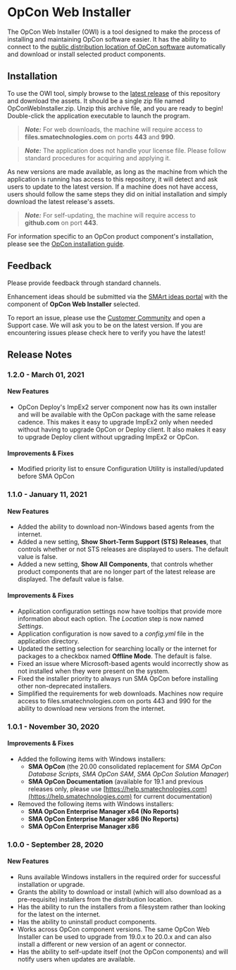 
# OpCon Web Installer

The OpCon Web Installer (OWI) is a tool designed to make the process of installing and maintaining OpCon software easier.  It has the ability to connect to the [public distribution location of OpCon software](https://files.smatechnologies.com) automatically and download or install selected product components.

## Installation

To use the OWI tool, simply browse to the [latest release](https://github.com/smatechnologies/opcon-web-installer/releases/latest) of this repository and download the assets.  It should be a single zip file named OpConWebInstaller.zip.  Unzip this archive file, and you are ready to begin!  Double-click the application executable to launch the program.

> ***Note:*** For web downloads, the machine will require access to **files.smatechnologies.com** on ports **443** and **990**.

> ***Note:*** The application does not handle your license file.  Please follow standard procedures for acquiring and applying it.

As new versions are made available, as long as the machine from which the application is running has access to this repository, it will detect and ask users to update to the latest version.  If a machine does not have access, users should follow the same steps they did on initial installation and simply download the latest release's assets.

> ***Note:*** For self-updating, the machine will require access to **github.com** on port **443**.

For information specific to an OpCon product component's installation, please see the [OpCon installation guide](https://help.smatechnologies.com/opcon/core/latest/index.htm#Files/Installation/Overview.htm).

## Feedback

Please provide feedback through standard channels.

Enhancement ideas should be submitted via the [SMArt ideas portal](https://smartideas.ideas.aha.io/portal_session/new) with the component of **OpCon Web Installer** selected.

To report an issue, please use the [Customer Community](https://smatechnologies.force.com/smartusers/login]) and open a Support case.  We will ask you to be on the latest version.  If you are encountering issues please check here to verify you have the latest!

## Release Notes

### 1.2.0 - March 01, 2021
#### New Features
- OpCon Deploy's ImpEx2 server component now has its own installer and will be available with the OpCon package with the same release cadence. This makes it easy to upgrade ImpEx2 only when needed without having to upgrade OpCon or Deploy client. It also makes it easy to upgrade Deploy client without upgrading ImpEx2 or OpCon.

#### Improvements & Fixes
- Modified priority list to ensure Configuration Utility is installed/updated before SMA OpCon

### 1.1.0 - January 11, 2021
#### New Features
- Added the ability to download non-Windows based agents from the internet.
- Added a new setting, **Show Short-Term Support (STS) Releases**, that controls whether or not STS releases are displayed to users.  The default value is false.
- Added a new setting, **Show All Components**, that controls whether product components that are no longer part of the latest release are displayed.  The default value is false.

#### Improvements & Fixes
- Application configuration settings now have tooltips that provide more information about each option.  The *Location* step is now named *Settings*.
- Application configuration is now saved to a *config.yml* file in the application directory.
- Updated the setting selection for searching locally or the internet for packages to a checkbox named **Offline Mode**.  The default is false.
- Fixed an issue where Microsoft-based agents would incorrectly show as not installed when they were present on the system.
- Fixed the installer priority to always run SMA OpCon before installing other non-deprecated installers.
- Simplified the requirements for web downloads.  Machines now require access to files.smatechnologies.com on ports 443 and 990 for the ability to download new versions from the internet.

### 1.0.1 - November 30, 2020
#### Improvements & Fixes
- Added the following items with Windows installers:
    - **SMA OpCon** (the 20.00 consolidated replacement for *SMA OpCon Database Scripts*, *SMA OpCon SAM*, *SMA OpCon Solution Manager*)
    - **SMA OpCon Documentation** (available for 19.1 and previous releases only, please use [https://help.smatechnologies.com](https://help.smatechnologies.com) for current documentation)
- Removed the following items with Windows installers:
    - **SMA OpCon Enterprise Manager x64 (No Reports)**
    - **SMA OpCon Enterprise Manager x86 (No Reports)**
    - **SMA OpCon Enterprise Manager x86**

### 1.0.0 - September 28, 2020
#### New Features 
- Runs available Windows installers in the required order for successful installation or upgrade. 
- Grants the ability to download or install (which will also download as a pre-requisite) installers from the distribution location.
- Has the ability to run the installers from a filesystem rather than looking for the latest on the internet.
- Has the ability to uninstall product components.
- Works across OpCon component versions.  The same OpCon Web Installer can be used to upgrade from 19.0.x to 20.0.x and can also install a different or new version of an agent or connector.
- Has the ability to self-update itself (not the OpCon components) and will notify users when updates are available. 

